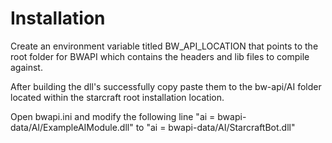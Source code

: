 # Installation
Create an environment variable titled BW_API_LOCATION that points to the root folder for BWAPI which contains the headers and lib files to compile against.

After building the dll's successfully copy paste them to the bw-api/AI folder located within the starcraft root installation location. 

Open bwapi.ini and modify the following line "ai = bwapi-data/AI/ExampleAIModule.dll" to "ai = bwapi-data/AI/StarcraftBot.dll"